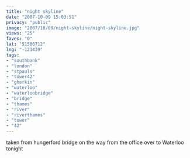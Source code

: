 ```yaml
---
title: "night skyline"
date: "2007-10-09 15:03:51"
privacy: "public"
image: "2007/10/09/night-skyline/night-skyline.jpg"
views: "25"
faves: "0"
lat: "51506712"
lng: "-121439"
tags:
- "southbank"
- "london"
- "stpauls"
- "tower42"
- "gherkin"
- "waterloo"
- "waterloobridge"
- "bridge"
- "thames"
- "river"
- "riverthames"
- "tower"
- "42"
---
```

taken from hungerford bridge on the way from the office over to Waterloo tonight
